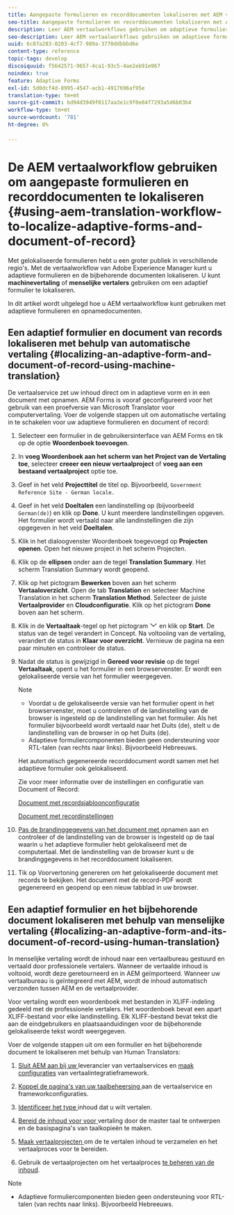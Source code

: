 ```yaml
---
title: Aangepaste formulieren en recorddocumenten lokaliseren met AEM vertaalworkflow
seo-title: Aangepaste formulieren en recorddocumenten lokaliseren met AEM vertaalworkflow
description: Leer AEM vertaalworkflows gebruiken om adaptieve formulieren en recorddocumenten te lokaliseren.
seo-description: Leer AEM vertaalworkflows gebruiken om adaptieve formulieren en recorddocumenten te lokaliseren.
uuid: 6c87a283-0203-4cf7-989a-3770ddbbbd6e
content-type: reference
topic-tags: develop
discoiquuid: f5642571-9657-4ca1-93c5-4ae2eb91e967
noindex: true
feature: Adaptive Forms
exl-id: 5d0dcf4d-8995-4547-acb1-4917696af95e
translation-type: tm+mt
source-git-commit: bd94d3949f0117aa3e1c9f0e84f7293a5d6b03b4
workflow-type: tm+mt
source-wordcount: '781'
ht-degree: 0%

---
```


# De AEM vertaalworkflow gebruiken om aangepaste formulieren en recorddocumenten te lokaliseren {#using-aem-translation-workflow-to-localize-adaptive-forms-and-document-of-record}

Met gelokaliseerde formulieren hebt u een groter publiek in verschillende regio&#39;s. Met de vertaalworkflow van Adobe Experience Manager kunt u adaptieve formulieren en de bijbehorende documenten lokaliseren. U kunt **machinevertaling** of **menselijke vertalers** gebruiken om een adaptief formulier te lokaliseren.

In dit artikel wordt uitgelegd hoe u AEM vertaalworkflow kunt gebruiken met adaptieve formulieren en opnamedocumenten.

## Een adaptief formulier en document van records lokaliseren met behulp van automatische vertaling {#localizing-an-adaptive-form-and-document-of-record-using-machine-translation}

De vertaalservice zet uw inhoud direct om in adaptieve vorm en in een document met opnamen. AEM Forms is vooraf geconfigureerd voor het gebruik van een proefversie van Microsoft Translator voor computervertaling. Voer de volgende stappen uit om automatische vertaling in te schakelen voor uw adaptieve formulieren en document of record:

1. Selecteer een formulier in de gebruikersinterface van AEM Forms en tik op de optie **Woordenboek toevoegen**.
1. In **voeg Woordenboek aan het scherm van het Project van de Vertaling toe**, selecteer **creeer een nieuw vertaalproject** of **voeg aan een bestaand vertaalproject** optie toe.
1. Geef in het veld **Projecttitel** de titel op. Bijvoorbeeld, `Government Reference Site - German locale.`
1. Geef in het veld **Doeltalen** een landinstelling op (bijvoorbeeld `German(de)`) en klik op **Done**. U kunt meerdere landinstellingen opgeven. Het formulier wordt vertaald naar alle landinstellingen die zijn opgegeven in het veld **Doeltalen**.
1. Klik in het dialoogvenster Woordenboek toegevoegd op **Projecten openen**. Open het nieuwe project in het scherm Projecten.
1. Klik op de **ellipsen** onder aan de tegel **Translation Summary**. Het scherm Translation Summary wordt geopend.
1. Klik op het pictogram **Bewerken** boven aan het scherm **Vertaaloverzicht**. Open de tab **Translation** en selecteer Machine Translation in het scherm **Translation Method**. Selecteer de juiste **Vertaalprovider** en **Cloudconfiguratie**. Klik op het pictogram **Done** boven aan het scherm.
1. Klik in de **Vertaaltaak**-tegel op het pictogram ![aem62forms_downarrow](assets/aem62forms_downarrow.png) en klik op **Start**. De status van de tegel verandert in Concept. Na voltooiing van de vertaling, verandert de status in **Klaar voor overzicht**. Vernieuw de pagina na een paar minuten en controleer de status.
1. Nadat de status is gewijzigd in **Gereed voor revisie** op de tegel **Vertaaltaak**, opent u het formulier in een browservenster. Er wordt een gelokaliseerde versie van het formulier weergegeven.

   >[!NOTE]
   >
   >* Voordat u de gelokaliseerde versie van het formulier opent in het browservenster, moet u controleren of de landinstelling van de browser is ingesteld op de landinstelling van het formulier. Als het formulier bijvoorbeeld wordt vertaald naar het Duits (de), stelt u de landinstelling van de browser in op het Duits (de).
   >* Adaptieve formuliercomponenten bieden geen ondersteuning voor RTL-talen (van rechts naar links). Bijvoorbeeld Hebreeuws.


   Het automatisch gegenereerde recorddocument wordt samen met het adaptieve formulier ook gelokaliseerd.

   Zie voor meer informatie over de instellingen en configuratie van Document of Record:

   [Document met recordsjabloonconfiguratie](/help/forms/using/generate-document-of-record-for-non-xfa-based-adaptive-forms.md#p-document-of-record-template-configuration-p)

   [Document met recordinstellingen](/help/forms/using/generate-document-of-record-for-non-xfa-based-adaptive-forms.md#p-document-of-record-settings-p)

1. [Pas de brandinggegevens van het document met ](/help/forms/using/generate-document-of-record-for-non-xfa-based-adaptive-forms.md) opnamen aan en controleer of de landinstelling van de browser is ingesteld op de taal waarin u het adaptieve formulier hebt gelokaliseerd met de computertaal. Met de landinstelling van de browser kunt u de brandinggegevens in het recorddocument lokaliseren.
1. Tik op Voorvertoning genereren om het gelokaliseerde document met records te bekijken. Het document met de record-PDF wordt gegenereerd en geopend op een nieuw tabblad in uw browser.

## Een adaptief formulier en het bijbehorende document lokaliseren met behulp van menselijke vertaling {#localizing-an-adaptive-form-and-its-document-of-record-using-human-translation}

In menselijke vertaling wordt de inhoud naar een vertaalbureau gestuurd en vertaald door professionele vertalers. Wanneer de vertaalde inhoud is voltooid, wordt deze geretourneerd en in AEM geïmporteerd. Wanneer uw vertaalbureau is geïntegreerd met AEM, wordt de inhoud automatisch verzonden tussen AEM en de vertaalprovider.

Voor vertaling wordt een woordenboek met bestanden in XLIFF-indeling gedeeld met de professionele vertalers. Het woordenboek bevat een apart XLIFF-bestand voor elke landinstelling. Elk XLIFF-bestand bevat tekst die aan de eindgebruikers en plaatsaanduidingen voor de bijbehorende gelokaliseerde tekst wordt weergegeven.

Voer de volgende stappen uit om een formulier en het bijbehorende document te lokaliseren met behulp van Human Translators:

1. [Sluit AEM aan bij uw ](/help/sites-administering/tc-tic.md) leverancier van vertaalservices en  [maak configuraties](/help/sites-administering/tc-tic.md) van vertaalintegratieframework.

1. [Koppel de pagina&#39;s van uw taalbeheersing ](/help/sites-administering/tc-tic.md) aan de vertaalservice en frameworkconfiguraties.

1. [Identificeer het type ](/help/sites-administering/tc-rules.md) inhoud dat u wilt vertalen.

1. [Bereid de inhoud voor voor ](/help/sites-administering/tc-prep.md) vertaling door de master taal te ontwerpen en de basispagina&#39;s van taalkopieën te maken.

1. [Maak vertaalprojecten ](/help/sites-administering/tc-manage.md) om de te vertalen inhoud te verzamelen en het vertaalproces voor te bereiden.

1. Gebruik de vertaalprojecten om het vertaalproces [te beheren van de inhoud](/help/sites-administering/tc-manage.md).

>[!NOTE]
>
>* Adaptieve formuliercomponenten bieden geen ondersteuning voor RTL-talen (van rechts naar links). Bijvoorbeeld Hebreeuws.

>


